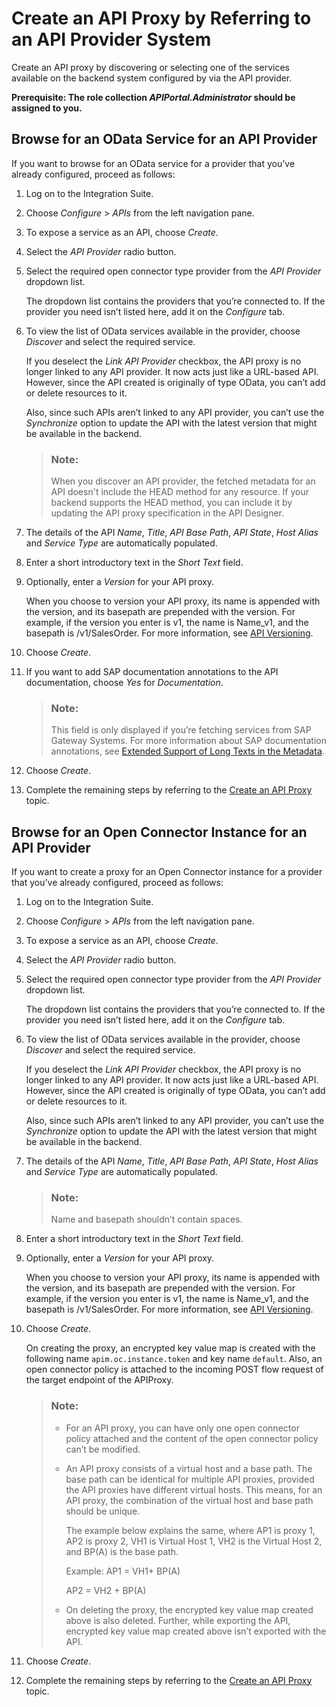 <!-- loio84628b9a16bd496391c9c26f5d4a4283 -->

# Create an API Proxy by Referring to an API Provider System

Create an API proxy by discovering or selecting one of the services available on the backend system configured by via the API provider.

**Prerequisite: The role collection *APIPortal.Administrator* should be assigned to you.**



<a name="loio84628b9a16bd496391c9c26f5d4a4283__section_imc_frp_pyb"/>

## Browse for an OData Service for an API Provider

If you want to browse for an OData service for a provider that you’ve already configured, proceed as follows:

1.  Log on to the Integration Suite.

2.  Choose *Configure* \> *APIs* from the left navigation pane.

3.  To expose a service as an API, choose *Create*.

4.  Select the *API Provider* radio button.

5.  Select the required open connector type provider from the *API Provider* dropdown list.

    The dropdown list contains the providers that you’re connected to. If the provider you need isn’t listed here, add it on the *Configure* tab.

6.  To view the list of OData services available in the provider, choose *Discover* and select the required service.

    If you deselect the *Link API Provider* checkbox, the API proxy is no longer linked to any API provider. It now acts just like a URL-based API. However, since the API created is originally of type OData, you can’t add or delete resources to it.

    Also, since such APIs aren’t linked to any API provider, you can’t use the *Synchronize* option to update the API with the latest version that might be available in the backend.

    > ### Note:  
    > When you discover an API provider, the fetched metadata for an API doesn't include the HEAD method for any resource. If your backend supports the HEAD method, you can include it by updating the API proxy specification in the API Designer.

7.  The details of the API *Name*, *Title*, *API Base Path*, *API State*, *Host Alias* and *Service Type* are automatically populated.

8.  Enter a short introductory text in the *Short Text* field.

9.  Optionally, enter a *Version* for your API proxy.

    When you choose to version your API proxy, its name is appended with the version, and its basepath are prepended with the version. For example, if the version you enter is v1, the name is Name\_v1, and the basepath is /v1/SalesOrder. For more information, see [API Versioning](api-versioning-b3cda3b.md).

10. Choose *Create*.

11. If you want to add SAP documentation annotations to the API documentation, choose *Yes* for *Documentation*.

    > ### Note:  
    > This field is only displayed if you’re fetching services from SAP Gateway Systems. For more information about SAP documentation annotations, see [Extended Support of Long Texts in the Metadata](http://help.sap.com/saphelp_gateway20sp10/helpdata/en/30/6e8c537c8fcc26e10000000a4450e5/frameset.htm).

12. Choose *Create*.

13. Complete the remaining steps by referring to the [Create an API Proxy](create-an-api-proxy-c0842d5.md) topic.




<a name="loio84628b9a16bd496391c9c26f5d4a4283__section_u45_frp_pyb"/>

## Browse for an Open Connector Instance for an API Provider

If you want to create a proxy for an Open Connector instance for a provider that you’ve already configured, proceed as follows:

1.  Log on to the Integration Suite.

2.  Choose *Configure* \> *APIs* from the left navigation pane.

3.  To expose a service as an API, choose *Create*.

4.  Select the *API Provider* radio button.

5.  Select the required open connector type provider from the *API Provider* dropdown list.

    The dropdown list contains the providers that you’re connected to. If the provider you need isn’t listed here, add it on the *Configure* tab.

6.  To view the list of OData services available in the provider, choose *Discover* and select the required service.

    If you deselect the *Link API Provider* checkbox, the API proxy is no longer linked to any API provider. It now acts just like a URL-based API. However, since the API created is originally of type OData, you can’t add or delete resources to it.

    Also, since such APIs aren’t linked to any API provider, you can’t use the *Synchronize* option to update the API with the latest version that might be available in the backend.

7.  The details of the API *Name*, *Title*, *API Base Path*, *API State*, *Host Alias* and *Service Type* are automatically populated.

    > ### Note:  
    > Name and basepath shouldn’t contain spaces.

8.  Enter a short introductory text in the *Short Text* field.

9.  Optionally, enter a *Version* for your API proxy.

    When you choose to version your API proxy, its name is appended with the version, and its basepath are prepended with the version. For example, if the version you enter is v1, the name is Name\_v1, and the basepath is /v1/SalesOrder. For more information, see [API Versioning](api-versioning-b3cda3b.md).

10. Choose *Create*.

    On creating the proxy, an encrypted key value map is created with the following name `apim.oc.instance.token` and key name `default`. Also, an open connector policy is attached to the incoming POST flow request of the target endpoint of the APIProxy.

    > ### Note:  
    > -   For an API proxy, you can have only one open connector policy attached and the content of the open connector policy can’t be modified.
    > 
    > -   An API proxy consists of a virtual host and a base path. The base path can be identical for multiple API proxies, provided the API proxies have different virtual hosts. This means, for an API proxy, the combination of the virtual host and base path should be unique.
    > 
    >     The example below explains the same, where AP1 is proxy 1, AP2 is proxy 2, VH1 is Virtual Host 1, VH2 is the Virtual Host 2, and BP\(A\) is the base path.
    > 
    >     Example: AP1 = VH1+ BP\(A\)
    > 
    >     AP2 = VH2 + BP\(A\)
    > 
    > -   On deleting the proxy, the encrypted key value map created above is also deleted. Further, while exporting the API, encrypted key value map created above isn’t exported with the API.

11. Choose *Create*.

12. Complete the remaining steps by referring to the [Create an API Proxy](create-an-api-proxy-c0842d5.md) topic.


